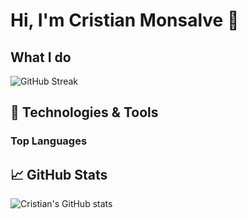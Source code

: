 # Hi, I'm Cristian Monsalve 👋

## What I do

![GitHub Streak](https://github-readme-streak-stats.herokuapp.com/?user=CDMonsalveA)

## 🔧 Technologies & Tools

### Top Languages

## 📈 GitHub Stats

![Cristian's GitHub stats](https://github-readme-stats.vercel.app/api?username=CDMonsalveA&show_icons=true)
<!--
**CDMonsalveA/CDMonsalveA** is a ✨ _special_ ✨ repository because its `README.md` (this file) appears on your GitHub profile.

Here are some ideas to get you started:

- 🔭 I’m currently working on ...
- 🌱 I’m currently learning ...
- 👯 I’m looking to collaborate on ...
- 🤔 I’m looking for help with ...
- 💬 Ask me about ...
- 📫 How to reach me: ...
- 😄 Pronouns: ...
- ⚡ Fun fact: ...
-->

